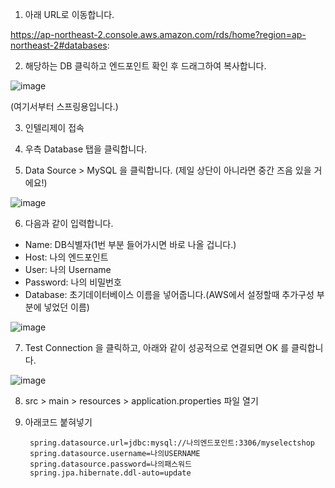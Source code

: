 1. 아래 URL로 이동합니다.

https://ap-northeast-2.console.aws.amazon.com/rds/home?region=ap-northeast-2#databases:

2. 해당하는 DB 클릭하고 엔드포인트 확인 후 드래그하여 복사합니다. 

![image](https://user-images.githubusercontent.com/90609214/150951401-d771659d-a90b-4f93-a947-6ace313a2581.png)

(여기서부터 스프링용입니다.)

3. 인텔리제이 접속

4. 우측 Database 탭을 클릭합니다.

5. Data Source > MySQL 을 클릭합니다. (제일 상단이 아니라면 중간 즈음 있을 거에요!)

![image](https://user-images.githubusercontent.com/90609214/150951773-9dca5fc6-df1f-4548-a94a-95f97cb58bbb.png)

6. 다음과 같이 입력합니다.
- Name: DB식별자(1번 부분 들어가시면 바로 나올 겁니다.)
- Host: 나의 엔드포인트
- User: 나의 Username
- Password: 나의 비밀번호
- Database: 초기데이터베이스 이름을 넣어줍니다.(AWS에서 설정할때 추가구성 부분에 넣었던 이름)

![image](https://user-images.githubusercontent.com/90609214/150951909-5bdbed47-a94c-4e7d-90a5-385227256d6b.png)

7. Test Connection 을 클릭하고, 아래와 같이 성공적으로 연결되면 OK 를 클릭합니다.

![image](https://user-images.githubusercontent.com/90609214/150952784-abafce1c-6373-4300-820e-2cff70f362ef.png)

8. src > main > resources > application.properties 파일 열기

9. 아래코드 붙혀넣기

        spring.datasource.url=jdbc:mysql://나의엔드포인트:3306/myselectshop
        spring.datasource.username=나의USERNAME
        spring.datasource.password=나의패스워드
        spring.jpa.hibernate.ddl-auto=update

    
